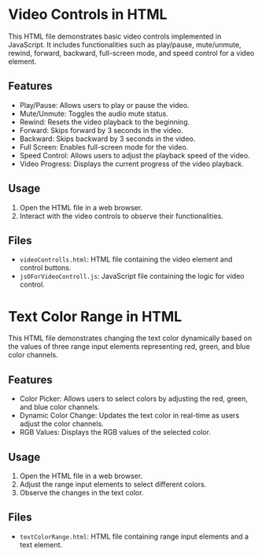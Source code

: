 # Video Controls in HTML

This HTML file demonstrates basic video controls implemented in JavaScript. It includes functionalities such as play/pause, mute/unmute, rewind, forward, backward, full-screen mode, and speed control for a video element.

## Features

- Play/Pause: Allows users to play or pause the video.
- Mute/Unmute: Toggles the audio mute status.
- Rewind: Resets the video playback to the beginning.
- Forward: Skips forward by 3 seconds in the video.
- Backward: Skips backward by 3 seconds in the video.
- Full Screen: Enables full-screen mode for the video.
- Speed Control: Allows users to adjust the playback speed of the video.
- Video Progress: Displays the current progress of the video playback.

## Usage

1. Open the HTML file in a web browser.
2. Interact with the video controls to observe their functionalities.

## Files

- `videoControlls.html`: HTML file containing the video element and control buttons.
- `jsOForVideoControll.js`: JavaScript file containing the logic for video control.


# Text Color Range in HTML

This HTML file demonstrates changing the text color dynamically based on the values of three range input elements representing red, green, and blue color channels.

## Features

- Color Picker: Allows users to select colors by adjusting the red, green, and blue color channels.
- Dynamic Color Change: Updates the text color in real-time as users adjust the color channels.
- RGB Values: Displays the RGB values of the selected color.

## Usage

1. Open the HTML file in a web browser.
2. Adjust the range input elements to select different colors.
3. Observe the changes in the text color.

## Files

- `textColorRange.html`: HTML file containing range input elements and a text element.

